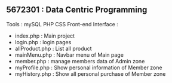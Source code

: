 5672301 : Data Centric Programming
-----------------------------------------
Tools : mySQL PHP CSS 
Front-end Interface :
- index.php : Main project
- login.php : login pages
- allProduct.php : List all product
- mainMenu.php : Navbar menu of Main page
- member.php : manage members data of Admin zone
- myProfile.php : Show personal information of Member zone
- myHistory.php : Show all personal purchase of Member zone 
